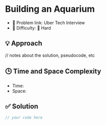 # Building an Aquarium

- 🧩 Problem link: Uber Tech Interview
- 🚦 Difficulty: 🔴 Hard

## 💡 Approach

// notes about the solution, pseudocode, etc

## 🕒 Time and Space Complexity

- Time:
- Space:

## ✅ Solution

```cpp
// your code here
```

